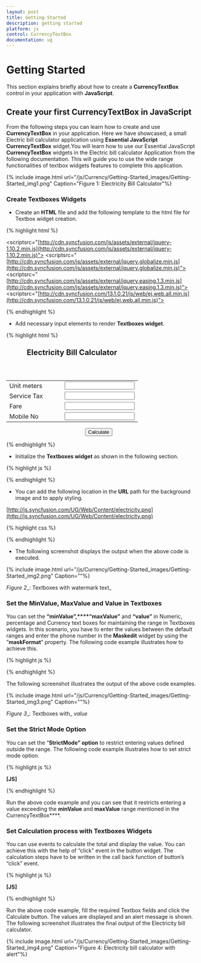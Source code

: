 ```yaml
---
layout: post
title: Getting-Started
description: getting started
platform: js
control: CurrencyTextBox  
documentation: ug
---
```


# Getting Started

This section explains briefly about how to create a **CurrencyTextBox** control in your application with **JavaScript**.

## Create your first CurrencyTextBox in JavaScript

From the following steps you can learn how to create and use **CurrencyTextBox** in your application. Here we have showcased, a small Electric bill calculator application using **Essential JavaScript CurrencyTextBox** widget.You will learn how to use our Essential JavaScript **CurrencyTextBox** widgets in the Electric bill calculator Application from the following documentation. This will guide you to use the wide range functionalities of textbox widgets features to complete this application. 

{% include image.html url="/js/Currency/Getting-Started_images/Getting-Started_img1.png" Caption="Figure 1: Electricity Bill Calculator"%}

### Create Textboxes Widgets

* Create an **HTML** file and add the following template to the html file for Textbox widget creation.

{% highlight html %}

<!DOCTYPE html>
<html>
<head>
<meta name="viewport" content="width=device-width, initial-scale=1.0" charset="utf-8"  />
    <!-- style sheet for default theme(flat azure) -->
<linkhref="[http://cdn.syncfusion.com/13.1.0.21/js/web/flat-azure/ej.web.all.min.css](http://cdn.syncfusion.com/13.1.0.21/js/web/flat-azure/ej.web.all.min.css)"rel="stylesheet"/>

 <!--scripts-->
<scriptsrc="[http://cdn.syncfusion.com/js/assets/external/jquery-1.10.2.min.js](http://cdn.syncfusion.com/js/assets/external/jquery-1.10.2.min.js)"></script>
<scriptsrc="[http://cdn.syncfusion.com/js/assets/external/jquery.globalize.min.js](http://cdn.syncfusion.com/js/assets/external/jquery.globalize.min.js)"></script>
<scriptsrc="[http://cdn.syncfusion.com/js/assets/external/jquery.easing.1.3.min.js](http://cdn.syncfusion.com/js/assets/external/jquery.easing.1.3.min.js)"></script>
<scriptsrc="[http://cdn.syncfusion.com/13.1.0.21/js/web/ej.web.all.min.js](http://cdn.syncfusion.com/13.1.0.21/js/web/ej.web.all.min.js)"> </script>
</head>
<body>
    <!--adds Textboxes elements here -->
</body>
</html>


{% endhighlight %}

* Add necessary input elements to render **Textboxes widget**.



{% highlight html %}


<div class="ele-icon"></div>
<div class="ele-txt" style="">Electricity Bill Calculator</div>
<br />
<table class="editors">
     <tbody>
         <tr>
           <td>
              <label>Unit meters</label>
           </td>
           <td>
              <input id="unitmcalc" type="text" />
           </td>
        </tr>
        <tr>
            <td>
               <label>Service Tax</label>
            </td>
            <td>
                <input id="servTax" type="text" />
            </td>
        </tr>
        <tr>
             <td>
               <label>Fare</label>
            </td>
            <td>
                <input id="amountperum" type="text" />
            </td>
        </tr>
        <tr>
            <td>
               <label>Mobile No</label>
            </td>
            <td>
               <input id="mobiNo" type="text" />
            </td>
       </tr>
     </tbody>
</table>
  <div class="paybill">
      <button class="e-btn" id="cbill">Calculate</button>
  </div>



{% endhighlight %}



*  Initialize the **Textboxes widget** as shown in the following section.

{% highlight js %}


<script type="text/javascript">

// Declares Necessary variable creation 
          var kmcalc, servtax, amuntperkm;
          $(function () {
              // document ready
       // simple Numeric creation
              $("#unitmcalc").ejNumericTextbox({
                watermarkText: "Units" // set watermark in numeric
               });
              // simple Percentage creation
              $("#servTax").ejPercentageTextbox({
                  watermarkText: "Service Tax" // sets watermark in percentage
              });
               // simple Currency creation
              $("#amountperum").ejCurrencyTextbox({
                  watermarkText: "Amount per unit" // sets watermark in currency                       
              });
              // simple MaskEdit creation
              $("#mobiNo").ejMaskEdit({
                  watermarkText: "Mobile No" // sets watermark in maskedit
              });

              // simple Button creation
              $("#cbill").ejButton({
                width: "100px",
                height: "30px",
                contentType: "textandimage",
                prefixIcon: "e-calender"
            });
          });
    </script>


{% endhighlight %}



* You can add the following location in the **URL** path for the background image and to apply styling. 

[http://js.syncfusion.com/UG/Web/Content/electricity.png](http://js.syncfusion.com/UG/Web/Content/electricity.png)



{% highlight css %}


<style type="text/css" class="cssStyles">

         .ele-icon
        {
            display: inline-block;
background-image:     url([http://js.syncfusion.com/UG/Web/Content/electricity.png](http://js.syncfusion.com/UG/Web/Content/electricity.png));
            background-repeat: no-repeat;
            background-size: contain;
            height: 50px;
            width: 50px;
        }
        .ele-txt
        {
            display: inline-block;
            font-size: 20px;
            font-weight: bolder;
            height: 50px;
            position: relative;
            text-align: center;
            top: -20px;
        }
        .editors
        {
            max-width: 400px;
        }
        .paybill
        {
            margin-left: 208px;
            margin-top: 15px;
        }
        .editors label
        {
            display: block;
            width: 130px;
        }

</style>



{% endhighlight %}



* The following screenshot displays the output when the above code is executed. 

{% include image.html url="/js/Currency/Getting-Started_images/Getting-Started_img2.png" Caption=""%}

_Figure_ _2__: Textboxes with watermark text_

### Set the MinValue, MaxValue and Value in Textboxes

You can set the **“minValue”,****“maxValue”** and **“value”** in Numeric, percentage and Currency text boxes for maintaining the range in Textboxes widgets. In this scenario, you have to enter the values between the default ranges and enter the phone number in the **Maskedit** widget by using the ”**maskFormat**” property. The following code example illustrates how to achieve this.

{% highlight js %}


<script type="text/javascript">
      // Declares the Necessary variable creation 
          var kmcalc, servtax, amuntperkm;
          $(function () {
              // document ready
       // simple Numeric creation
              $("#unitmcalc").ejNumericTextbox({
                watermarkText: "Units", // sets watermark in numeric
**value: 35,** // sets value in the numeric
**minValue: 1,** // sets min value for range 
                **maxValue: 10000** // sets max value for range
            });
              // simple Percentage creation
              $("#servTax").ejPercentageTextbox({
                watermarkText: " Service Tax", // sets watermark in percentage
**value: 3,** // sets value by default 
**minValue: 5,** // sets min value for calculation
**maxValue: 100**// sets max value for calculation
            });
              // simple Currency creation
              $("#amountperum").ejCurrencyTextbox({
                watermarkText: " Amount per unit", //sets watermark in currency
**value: 55,** // sets value by default
**minValue: 5,** // sets min value for amount
**maxValue: 55**// sets max value for amount
            });
              // simple MaskEdit creation
              $("#mobiNo").ejMaskEdit({
                 watermarkText: "Mobile No", // sets watermark in maskedit
**maskFormat: "99-999-99999"**// sets the mask format in maskedit
            });
              // simple Button creation
              $("#cbill").ejButton({
                width: "100px",
                height: "30px",
                contentType: "textandimage",
                prefixIcon: "e-calender"
            });
          });
    </script>


{% endhighlight %}



The following screenshot illustrates the output of the above code examples.



{% include image.html url="/js/Currency/Getting-Started_images/Getting-Started_img3.png" Caption=""%}

_Figure_ _3__: Textboxes with_ _value_

### Set the Strict Mode Option

You can set the “**StrictMode” option** to restrict entering values defined outside the range. The following code example illustrates how to set strict mode option. 

{% highlight js %}

**[JS]**

<script type="text/javascript">
   // Declares Necessary variable creation 
          var kmcalc, servtax, amuntperkm;
          $(function () {
       // simple Numeric creation
              $("#unitmcalc").ejNumericTextbox({
                watermarkText: "Units", // sets watermark in numeric
                value: 35, // sets value in the numeric
                minValue: 1, // sets min value for range 
                maxValue: 10000, // sets max value for range
**enableStrictMode:true** // sets strict mode to True will set the value 
            });
              // simple Percentage creation
              $("#servTax").ejPercentageTextbox({
                watermarkText: " Service Tax", // sets watermark in percentage
                value: 3, // sets value by default 
                minValue: 5, // sets min value for calculation
                maxValue: 100// sets max value for calculation
            });
              // simple Currency creation
              $("#amountperum").ejCurrencyTextbox({
                watermarkText: " Amount per unit", // sets watermark in currency
                value: 55, // sets value by default
                minValue: 5, // sets min value for amount
                maxValue: 55// sets max value for amount
            });
              // simple MaskEdit creation
              $("#mobiNo").ejMaskEdit({
                watermarkText: "Mobile No", // sets watermark in Maskedit
                maskFormat: "99-999-99999"// sets the mask format
            });
              // Simple Button creation
              $("#cbill").ejButton({
                width: "100px",
                height: "30px",
                contentType: "textandimage",
                prefixIcon: "e-calender"
            });
          });
</script>


{% endhighlight %}



Run the above code example and you can see that it restricts entering a value exceeding the **minValue** and **maxValue** range mentioned in the CurrencyTextBox****. 

### Set Calculation process with Textboxes Widgets

You can use events to calculate the total and display the value. You can achieve this with the help of “click” event in the button widget. The calculation steps have to be written in the call back function of button’s “click” event.

{% highlight js %}

**[JS]**

<script type="text/javascript">
   // Declares Necessary variable creation 
          var kmcalc, servtax, amuntperkm;
          $(function () {
               // Refers to the Textboxes customization section
              // Simple Button creation
              $("#cbill").ejButton({
**click: "calculateBill",**
****width: "100px",
                height: "30px",
                contentType: "textandimage",
                prefixIcon: "e-calender"
            });
            umcalc = $("#unitmcalc").data("ejNumericTextbox");// Object of Numeric 
            servtax = $("#servTax").data("ejPercentageTextbox");// Object of Perentage
            amuntperkm = $("#amountperum").data("ejCurrencyTextbox"); // Object of Currency
            cusmob = $("#mobiNo").data("ejMaskEdit"); // Object of MaskEdit
          });
        // Simple Bill amount calculation.
        function calculateBill() {
            // This is used to calculate the Net amount
            var netamunt = umcalc.model.value * amuntperkm.model.value;
            // This is used to calculate the service tax amount
            var sTax = (netamunt * servtax.model.value) / 100;
            // This shows the calculated amount for the units
            alert("The amount $" + (netamunt + sTax) + " has been sent as message to " + cusmob.model.value + ".");
        }
</script>



{% endhighlight %}

Run the above code example, fill the required Textbox fields and click the Calculate button. The values are displayed and an alert message is shown. The following screenshot illustrates the final output of the Electricity bill calculator. 

{% include image.html url="/js/Currency/Getting-Started_images/Getting-Started_img4.png" Caption="Figure 4: Electricity bill calculator with alert"%}

